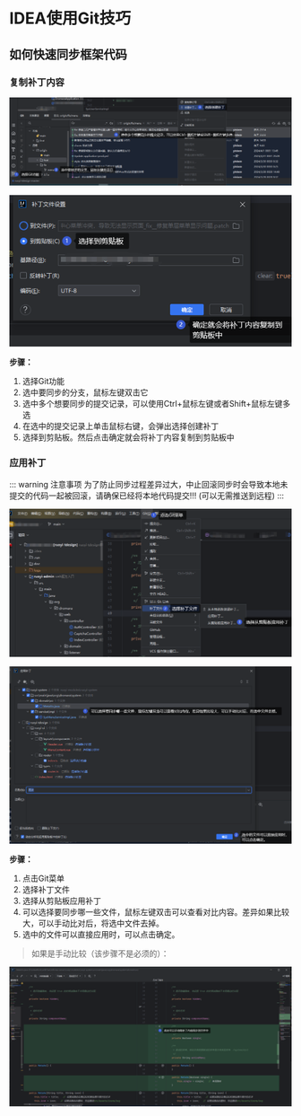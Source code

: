 # IDEA使用Git技巧

## 如何快速同步框架代码

### 复制补丁内容

![img.png](../../assets/images/ruoyi-tdesign/idea/idea-git/img.png)

![img_1.png](../../assets/images/ruoyi-tdesign/idea/idea-git/img_1.png)

**步骤：**
1. 选择Git功能
2. 选中要同步的分支，鼠标左键双击它
3. 选中多个想要同步的提交记录，可以使用Ctrl+鼠标左键或者Shift+鼠标左键多选
4. 在选中的提交记录上单击鼠标右键，会弹出选择创建补丁
5. 选择到剪贴板。然后点击确定就会将补丁内容复制到剪贴板中

### 应用补丁

::: warning 注意事项
为了防止同步过程差异过大，中止回滚同步时会导致本地未提交的代码一起被回滚，请确保已经将本地代码提交!!! (可以无需推送到远程)
:::

![img_2.png](../../assets/images/ruoyi-tdesign/idea/idea-git/img_2.png)

![img_3.png](../../assets/images/ruoyi-tdesign/idea/idea-git/img_3.png)

**步骤：**
1. 点击Git菜单
2. 选择补丁文件
3. 选择从剪贴板应用补丁
4. 可以选择要同步哪一些文件，鼠标左键双击可以查看对比内容。差异如果比较大，可以手动比对后，将选中文件去掉。
5. 选中的文件可以直接应用时，可以点击确定。

> 如果是手动比较（该步骤不是必须的）：

![img_4.png](../../assets/images/ruoyi-tdesign/idea/idea-git/img_4.png)
